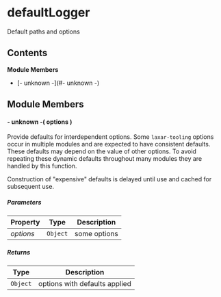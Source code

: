 
# defaultLogger

Default paths and options

## Contents

**Module Members**
- [- unknown -](#- unknown -)

## Module Members
#### <a name="- unknown -"></a>- unknown -( options )
Provide defaults for interdependent options.
Some `laxar-tooling` options occur in multiple modules and are expected to
have consistent defaults. These defaults may depend on the value of other
options. To avoid repeating these dynamic defaults throughout many modules
they are handled by this function.

Construction of "expensive" defaults is delayed until use and cached for
subsequent use.

##### Parameters
| Property | Type | Description |
| -------- | ---- | ----------- |
| _options_ | `Object` |  some options |

##### Returns
| Type | Description |
| ---- | ----------- |
| `Object` |  options with defaults applied |
